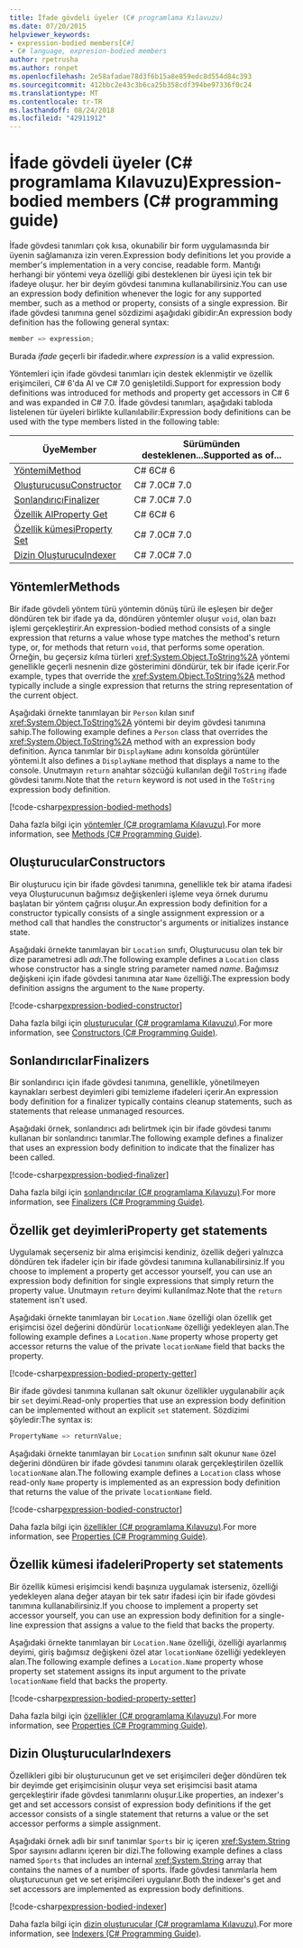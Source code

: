 ```yaml
---
title: İfade gövdeli üyeler (C# programlama Kılavuzu)
ms.date: 07/20/2015
helpviewer_keywords:
- expression-bodied members[C#]
- C# language, expresion-bodied members
author: rpetrusha
ms.author: ronpet
ms.openlocfilehash: 2e58afadae78d3f6b15a8e859edc8d554d84c393
ms.sourcegitcommit: 412bbc2e43c3b6ca25b358cdf394be97336f0c24
ms.translationtype: MT
ms.contentlocale: tr-TR
ms.lasthandoff: 08/24/2018
ms.locfileid: "42911912"
---
```

# <a name="expression-bodied-members-c-programming-guide"></a><span data-ttu-id="ca1fb-102">İfade gövdeli üyeler (C# programlama Kılavuzu)</span><span class="sxs-lookup"><span data-stu-id="ca1fb-102">Expression-bodied members (C# programming guide)</span></span>
<span data-ttu-id="ca1fb-103">İfade gövdesi tanımları çok kısa, okunabilir bir form uygulamasında bir üyenin sağlamanıza izin veren.</span><span class="sxs-lookup"><span data-stu-id="ca1fb-103">Expression body definitions let you provide a member's implementation in a very concise, readable form.</span></span> <span data-ttu-id="ca1fb-104">Mantığı herhangi bir yöntemi veya özelliği gibi desteklenen bir üyesi için tek bir ifadeye oluşur. her bir deyim gövdesi tanımına kullanabilirsiniz.</span><span class="sxs-lookup"><span data-stu-id="ca1fb-104">You can use an expression body definition whenever the logic for any supported member, such as a method or property, consists of a single expression.</span></span> <span data-ttu-id="ca1fb-105">Bir ifade gövdesi tanımına genel sözdizimi aşağıdaki gibidir:</span><span class="sxs-lookup"><span data-stu-id="ca1fb-105">An expression body definition has the following general syntax:</span></span>

```csharp
member => expression;
```

<span data-ttu-id="ca1fb-106">Burada *ifade* geçerli bir ifadedir.</span><span class="sxs-lookup"><span data-stu-id="ca1fb-106">where *expression* is a valid expression.</span></span> 

<span data-ttu-id="ca1fb-107">Yöntemleri için ifade gövdesi tanımları için destek eklenmiştir ve özellik erişimcileri, C# 6'da Al ve C# 7.0 genişletildi.</span><span class="sxs-lookup"><span data-stu-id="ca1fb-107">Support for expression body definitions was introduced for methods and property get accessors in C# 6 and was expanded in C# 7.0.</span></span> <span data-ttu-id="ca1fb-108">İfade gövdesi tanımları, aşağıdaki tabloda listelenen tür üyeleri birlikte kullanılabilir:</span><span class="sxs-lookup"><span data-stu-id="ca1fb-108">Expression body definitions can be used with the type members listed in the following table:</span></span> 

|<span data-ttu-id="ca1fb-109">Üye</span><span class="sxs-lookup"><span data-stu-id="ca1fb-109">Member</span></span>  |<span data-ttu-id="ca1fb-110">Sürümünden desteklenen...</span><span class="sxs-lookup"><span data-stu-id="ca1fb-110">Supported as of...</span></span> |
|---------|---------|
|[<span data-ttu-id="ca1fb-111">Yöntemi</span><span class="sxs-lookup"><span data-stu-id="ca1fb-111">Method</span></span>](#methods)  |<span data-ttu-id="ca1fb-112">C# 6</span><span class="sxs-lookup"><span data-stu-id="ca1fb-112">C# 6</span></span> |
|[<span data-ttu-id="ca1fb-113">Oluşturucusu</span><span class="sxs-lookup"><span data-stu-id="ca1fb-113">Constructor</span></span>](#constructors)   |<span data-ttu-id="ca1fb-114">C# 7.0</span><span class="sxs-lookup"><span data-stu-id="ca1fb-114">C# 7.0</span></span> |
|[<span data-ttu-id="ca1fb-115">Sonlandırıcı</span><span class="sxs-lookup"><span data-stu-id="ca1fb-115">Finalizer</span></span>](#finalizers)     |<span data-ttu-id="ca1fb-116">C# 7.0</span><span class="sxs-lookup"><span data-stu-id="ca1fb-116">C# 7.0</span></span> |
|[<span data-ttu-id="ca1fb-117">Özellik Al</span><span class="sxs-lookup"><span data-stu-id="ca1fb-117">Property Get</span></span>](#property-get-statements)  |<span data-ttu-id="ca1fb-118">C# 6</span><span class="sxs-lookup"><span data-stu-id="ca1fb-118">C# 6</span></span> |
|[<span data-ttu-id="ca1fb-119">Özellik kümesi</span><span class="sxs-lookup"><span data-stu-id="ca1fb-119">Property Set</span></span>](#property-set-statements)  |<span data-ttu-id="ca1fb-120">C# 7.0</span><span class="sxs-lookup"><span data-stu-id="ca1fb-120">C# 7.0</span></span> |
|[<span data-ttu-id="ca1fb-121">Dizin Oluşturucu</span><span class="sxs-lookup"><span data-stu-id="ca1fb-121">Indexer</span></span>](#indexers)       |<span data-ttu-id="ca1fb-122">C# 7.0</span><span class="sxs-lookup"><span data-stu-id="ca1fb-122">C# 7.0</span></span> |

## <a name="methods"></a><span data-ttu-id="ca1fb-123">Yöntemler</span><span class="sxs-lookup"><span data-stu-id="ca1fb-123">Methods</span></span>

<span data-ttu-id="ca1fb-124">Bir ifade gövdeli yöntem türü yöntemin dönüş türü ile eşleşen bir değer döndüren tek bir ifade ya da, döndüren yöntemler oluşur `void`, olan bazı işlemi gerçekleştirir.</span><span class="sxs-lookup"><span data-stu-id="ca1fb-124">An expression-bodied method consists of a single expression that returns a value whose type matches the method's return type, or, for methods that return `void`, that performs some operation.</span></span> <span data-ttu-id="ca1fb-125">Örneğin, bu geçersiz kılma türleri <xref:System.Object.ToString%2A> yöntemi genellikle geçerli nesnenin dize gösterimini döndürür, tek bir ifade içerir.</span><span class="sxs-lookup"><span data-stu-id="ca1fb-125">For example, types that override the <xref:System.Object.ToString%2A> method typically include a single expression that returns the string representation of the current object.</span></span> 

<span data-ttu-id="ca1fb-126">Aşağıdaki örnekte tanımlayan bir `Person` kılan sınıf <xref:System.Object.ToString%2A> yöntemi bir deyim gövdesi tanımına sahip.</span><span class="sxs-lookup"><span data-stu-id="ca1fb-126">The following example defines a `Person` class that overrides the <xref:System.Object.ToString%2A> method with an expression body definition.</span></span> <span data-ttu-id="ca1fb-127">Ayrıca tanımlar bir `DisplayName` adını konsolda görüntüler yöntemi.</span><span class="sxs-lookup"><span data-stu-id="ca1fb-127">It also defines a `DisplayName` method that displays a name to the console.</span></span> <span data-ttu-id="ca1fb-128">Unutmayın `return` anahtar sözcüğü kullanılan değil `ToString` ifade gövdesi tanımı.</span><span class="sxs-lookup"><span data-stu-id="ca1fb-128">Note that the `return` keyword is not used in the `ToString` expression body definition.</span></span>

[!code-csharp[expression-bodied-methods](../../../../samples/snippets/csharp/programming-guide/classes-and-structs/expr-bodied-methods.cs)]  

<span data-ttu-id="ca1fb-129">Daha fazla bilgi için [yöntemler (C# programlama Kılavuzu)](../classes-and-structs/methods.md).</span><span class="sxs-lookup"><span data-stu-id="ca1fb-129">For more information, see [Methods (C# Programming Guide)](../classes-and-structs/methods.md).</span></span>
 
## <a name="constructors"></a><span data-ttu-id="ca1fb-130">Oluşturucular</span><span class="sxs-lookup"><span data-stu-id="ca1fb-130">Constructors</span></span>

<span data-ttu-id="ca1fb-131">Bir oluşturucu için bir ifade gövdesi tanımına, genellikle tek bir atama ifadesi veya Oluşturucunun bağımsız değişkenleri işleme veya örnek durumu başlatan bir yöntem çağrısı oluşur.</span><span class="sxs-lookup"><span data-stu-id="ca1fb-131">An expression body definition for a constructor typically consists of a single assignment expression or a method call that handles the constructor's arguments or initializes instance state.</span></span> 

<span data-ttu-id="ca1fb-132">Aşağıdaki örnekte tanımlayan bir `Location` sınıfı, Oluşturucusu olan tek bir dize parametresi adlı *adı*.</span><span class="sxs-lookup"><span data-stu-id="ca1fb-132">The following example defines a `Location` class whose constructor has a single string parameter named *name*.</span></span> <span data-ttu-id="ca1fb-133">Bağımsız değişkeni için ifade gövdesi tanımına atar `Name` özelliği.</span><span class="sxs-lookup"><span data-stu-id="ca1fb-133">The expression body definition assigns the argument to the `Name` property.</span></span>

[!code-csharp[expression-bodied-constructor](../../../../samples/snippets/csharp/programming-guide/classes-and-structs/expr-bodied-ctor.cs#1)]  

<span data-ttu-id="ca1fb-134">Daha fazla bilgi için [oluşturucular (C# programlama Kılavuzu)](../classes-and-structs/constructors.md).</span><span class="sxs-lookup"><span data-stu-id="ca1fb-134">For more information, see [Constructors (C# Programming Guide)](../classes-and-structs/constructors.md).</span></span>

## <a name="finalizers"></a><span data-ttu-id="ca1fb-135">Sonlandırıcılar</span><span class="sxs-lookup"><span data-stu-id="ca1fb-135">Finalizers</span></span>

<span data-ttu-id="ca1fb-136">Bir sonlandırıcı için ifade gövdesi tanımına, genellikle, yönetilmeyen kaynakları serbest deyimleri gibi temizleme ifadeleri içerir.</span><span class="sxs-lookup"><span data-stu-id="ca1fb-136">An expression body definition for a finalizer typically contains cleanup statements, such as statements that release unmanaged resources.</span></span>

<span data-ttu-id="ca1fb-137">Aşağıdaki örnek, sonlandırıcı adı belirtmek için bir ifade gövdesi tanımı kullanan bir sonlandırıcı tanımlar.</span><span class="sxs-lookup"><span data-stu-id="ca1fb-137">The following example defines a finalizer that uses an expression body definition to indicate that the finalizer has been called.</span></span>

[!code-csharp[expression-bodied-finalizer](../../../../samples/snippets/csharp/programming-guide/classes-and-structs/expr-bodied-destructor.cs#1)]  

<span data-ttu-id="ca1fb-138">Daha fazla bilgi için [sonlandırıcılar (C# programlama Kılavuzu)](../classes-and-structs/destructors.md).</span><span class="sxs-lookup"><span data-stu-id="ca1fb-138">For more information, see [Finalizers (C# Programming Guide)](../classes-and-structs/destructors.md).</span></span>

## <a name="property-get-statements"></a><span data-ttu-id="ca1fb-139">Özellik get deyimleri</span><span class="sxs-lookup"><span data-stu-id="ca1fb-139">Property get statements</span></span>

<span data-ttu-id="ca1fb-140">Uygulamak seçerseniz bir alma erişimcisi kendiniz, özellik değeri yalnızca döndüren tek ifadeler için bir ifade gövdesi tanımına kullanabilirsiniz.</span><span class="sxs-lookup"><span data-stu-id="ca1fb-140">If you choose to implement a property get accessor yourself, you can use an expression body definition for single expressions that simply return the property value.</span></span> <span data-ttu-id="ca1fb-141">Unutmayın `return` deyimi kullanılmaz.</span><span class="sxs-lookup"><span data-stu-id="ca1fb-141">Note that the `return` statement isn't used.</span></span>

<span data-ttu-id="ca1fb-142">Aşağıdaki örnekte tanımlayan bir `Location.Name` özelliği olan özellik get erişimcisi özel değerini döndürür `locationName` özelliği yedekleyen alan.</span><span class="sxs-lookup"><span data-stu-id="ca1fb-142">The following example defines a `Location.Name` property whose property get accessor returns the value of the private `locationName` field that backs the property.</span></span> 

[!code-csharp[expression-bodied-property-getter](../../../../samples/snippets/csharp/programming-guide/classes-and-structs/expr-bodied-ctor.cs#1)]  

<span data-ttu-id="ca1fb-143">Bir ifade gövdesi tanımına kullanan salt okunur özellikler uygulanabilir açık bir `set` deyimi.</span><span class="sxs-lookup"><span data-stu-id="ca1fb-143">Read-only properties that use an expression body definition can be implemented without an explicit `set` statement.</span></span> <span data-ttu-id="ca1fb-144">Sözdizimi şöyledir:</span><span class="sxs-lookup"><span data-stu-id="ca1fb-144">The syntax is:</span></span>

```csharp
PropertyName => returnValue;
```

<span data-ttu-id="ca1fb-145">Aşağıdaki örnekte tanımlayan bir `Location` sınıfının salt okunur `Name` özel değerini döndüren bir ifade gövdesi tanımını olarak gerçekleştirilen özellik `locationName` alan.</span><span class="sxs-lookup"><span data-stu-id="ca1fb-145">The following example defines a `Location` class whose read-only `Name` property is implemented as an expression body definition that returns the value of the private `locationName` field.</span></span>

[!code-csharp[expression-bodied-constructor](../../../../samples/snippets/csharp/programming-guide/classes-and-structs/expr-bodied-readonly.cs#1)]  

<span data-ttu-id="ca1fb-146">Daha fazla bilgi için [özellikler (C# programlama Kılavuzu)](../classes-and-structs/properties.md).</span><span class="sxs-lookup"><span data-stu-id="ca1fb-146">For more information, see [Properties (C# Programming Guide)](../classes-and-structs/properties.md).</span></span>

## <a name="property-set-statements"></a><span data-ttu-id="ca1fb-147">Özellik kümesi ifadeleri</span><span class="sxs-lookup"><span data-stu-id="ca1fb-147">Property set statements</span></span>

<span data-ttu-id="ca1fb-148">Bir özellik kümesi erişimcisi kendi başınıza uygulamak isterseniz, özelliği yedekleyen alana değer atayan bir tek satır ifadesi için bir ifade gövdesi tanımına kullanabilirsiniz.</span><span class="sxs-lookup"><span data-stu-id="ca1fb-148">If you choose to implement a property set accessor yourself, you can use an expression body definition for a single-line expression that assigns a value to the field that backs the property.</span></span>

<span data-ttu-id="ca1fb-149">Aşağıdaki örnekte tanımlayan bir `Location.Name` özelliği, özelliği ayarlanmış deyimi, giriş bağımsız değişkeni özel atar `locationName` özelliği yedekleyen alan.</span><span class="sxs-lookup"><span data-stu-id="ca1fb-149">The following example defines a `Location.Name` property whose property set statement assigns its input argument to the private `locationName` field that backs the property.</span></span>

[!code-csharp[expression-bodied-property-setter](../../../../samples/snippets/csharp/programming-guide/classes-and-structs/expr-bodied-ctor.cs#1)]  

<span data-ttu-id="ca1fb-150">Daha fazla bilgi için [özellikler (C# programlama Kılavuzu)](../classes-and-structs/properties.md).</span><span class="sxs-lookup"><span data-stu-id="ca1fb-150">For more information, see [Properties (C# Programming Guide)](../classes-and-structs/properties.md).</span></span>

## <a name="indexers"></a><span data-ttu-id="ca1fb-151">Dizin Oluşturucular</span><span class="sxs-lookup"><span data-stu-id="ca1fb-151">Indexers</span></span>

<span data-ttu-id="ca1fb-152">Özellikleri gibi bir oluşturucunun get ve set erişimcileri değer döndüren tek bir deyimde get erişimcisinin oluşur veya set erişimcisi basit atama gerçekleştirir ifade gövdesi tanımlarını oluşur.</span><span class="sxs-lookup"><span data-stu-id="ca1fb-152">Like properties, an indexer's get and set accessors consist of expression body definitions if the get accessor consists of a single statement that returns a value or the set accessor performs a simple assignment.</span></span>

<span data-ttu-id="ca1fb-153">Aşağıdaki örnek adlı bir sınıf tanımlar `Sports` bir iç içeren <xref:System.String> Spor sayısını adlarını içeren bir dizi.</span><span class="sxs-lookup"><span data-stu-id="ca1fb-153">The following example defines a class named `Sports` that includes an internal <xref:System.String> array that contains the names of a number of sports.</span></span> <span data-ttu-id="ca1fb-154">İfade gövdesi tanımlarla hem oluşturucunun get ve set erişimcileri uygulanır.</span><span class="sxs-lookup"><span data-stu-id="ca1fb-154">Both the indexer's get and set accessors are implemented as expression body definitions.</span></span>

[!code-csharp[expression-bodied-indexer](../../../../samples/snippets/csharp/programming-guide/classes-and-structs/expr-bodied-indexers.cs#1)] 

<span data-ttu-id="ca1fb-155">Daha fazla bilgi için [dizin oluşturucular (C# programlama Kılavuzu)](../indexers/index.md).</span><span class="sxs-lookup"><span data-stu-id="ca1fb-155">For more information, see [Indexers (C# Programming Guide)](../indexers/index.md).</span></span>

